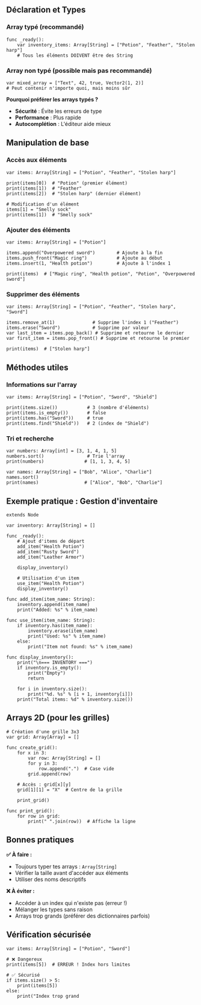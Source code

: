 ## Déclaration et Types

### Array typé (recommandé)

```gdscript
func _ready():
    var inventory_items: Array[String] = ["Potion", "Feather", "Stolen harp"]
    # Tous les éléments DOIVENT être des String
```

### Array non typé (possible mais pas recommandé)

```gdscript
var mixed_array = ["Text", 42, true, Vector2(1, 2)]
# Peut contenir n'importe quoi, mais moins sûr
```

**Pourquoi préférer les arrays typés ?**

- **Sécurité** : Évite les erreurs de type
- **Performance** : Plus rapide
- **Autocomplétion** : L'éditeur aide mieux

## Manipulation de base

### Accès aux éléments

```gdscript
var items: Array[String] = ["Potion", "Feather", "Stolen harp"]

print(items[0])  # "Potion" (premier élément)
print(items[1])  # "Feather"
print(items[2])  # "Stolen harp" (dernier élément)

# Modification d'un élément
items[1] = "Smelly sock"
print(items[1])  # "Smelly sock"
```

### Ajouter des éléments

```gdscript
var items: Array[String] = ["Potion"]

items.append("Overpowered sword")        # Ajoute à la fin
items.push_front("Magic ring")           # Ajoute au début
items.insert(1, "Health potion")         # Ajoute à l'index 1

print(items)  # ["Magic ring", "Health potion", "Potion", "Overpowered sword"]
```

### Supprimer des éléments

```gdscript
var items: Array[String] = ["Potion", "Feather", "Stolen harp", "Sword"]

items.remove_at(1)              # Supprime l'index 1 ("Feather")
items.erase("Sword")            # Supprime par valeur
var last_item = items.pop_back() # Supprime et retourne le dernier
var first_item = items.pop_front() # Supprime et retourne le premier

print(items)  # ["Stolen harp"]
```

## Méthodes utiles

### Informations sur l'array

```gdscript
var items: Array[String] = ["Potion", "Sword", "Shield"]

print(items.size())           # 3 (nombre d'éléments)
print(items.is_empty())       # false
print(items.has("Sword"))     # true
print(items.find("Shield"))   # 2 (index de "Shield")
```

### Tri et recherche

```gdscript
var numbers: Array[int] = [3, 1, 4, 1, 5]
numbers.sort()                # Trie l'array
print(numbers)               # [1, 1, 3, 4, 5]

var names: Array[String] = ["Bob", "Alice", "Charlie"]
names.sort()
print(names)                 # ["Alice", "Bob", "Charlie"]
```

## Exemple pratique : Gestion d'inventaire

```gdscript
extends Node

var inventory: Array[String] = []

func _ready():
    # Ajout d'items de départ
    add_item("Health Potion")
    add_item("Rusty Sword")
    add_item("Leather Armor")
    
    display_inventory()
    
    # Utilisation d'un item
    use_item("Health Potion")
    display_inventory()

func add_item(item_name: String):
    inventory.append(item_name)
    print("Added: %s" % item_name)

func use_item(item_name: String):
    if inventory.has(item_name):
        inventory.erase(item_name)
        print("Used: %s" % item_name)
    else:
        print("Item not found: %s" % item_name)

func display_inventory():
    print("\n=== INVENTORY ===")
    if inventory.is_empty():
        print("Empty")
        return
    
    for i in inventory.size():
        print("%d. %s" % [i + 1, inventory[i]])
    print("Total items: %d" % inventory.size())
```

## Arrays 2D (pour les grilles)

```gdscript
# Création d'une grille 3x3
var grid: Array[Array] = []

func create_grid():
    for x in 3:
        var row: Array[String] = []
        for y in 3:
            row.append(".")  # Case vide
        grid.append(row)
    
    # Accès : grid[x][y]
    grid[1][1] = "X"  # Centre de la grille
    
    print_grid()

func print_grid():
    for row in grid:
        print(" ".join(row))  # Affiche la ligne
```

## Bonnes pratiques

**✅ À faire :**

- Toujours typer tes arrays : `Array[String]`
- Vérifier la taille avant d'accéder aux éléments
- Utiliser des noms descriptifs

**❌ À éviter :**

- Accéder à un index qui n'existe pas (erreur !)
- Mélanger les types sans raison
- Arrays trop grands (préférer des dictionnaires parfois)

## Vérification sécurisée

```gdscript
var items: Array[String] = ["Potion", "Sword"]

# ❌ Dangereux
print(items[5])  # ERREUR ! Index hors limites

# ✅ Sécurisé
if items.size() > 5:
    print(items[5])
else:
    print("Index trop grand
```